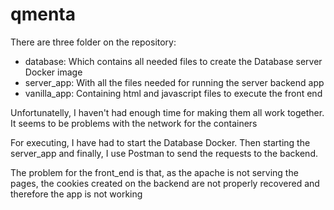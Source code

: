 # qmenta

There are three folder on the repository:

 - database: Which contains all needed files to create the Database server Docker image
 - server_app: With all the files needed for running the server backend app
 - vanilla_app: Containing html and javascript files to execute the front end


Unfortunatelly, I haven't had enough time for making them all work together. It seems to be problems with the network for the containers


For executing, I have had to start the Database Docker. Then starting the server_app and finally, I use Postman to send the requests to the backend. 

The problem for the front_end is that, as the apache is not serving the pages, the cookies created on the backend are not properly recovered and therefore the app is not working
